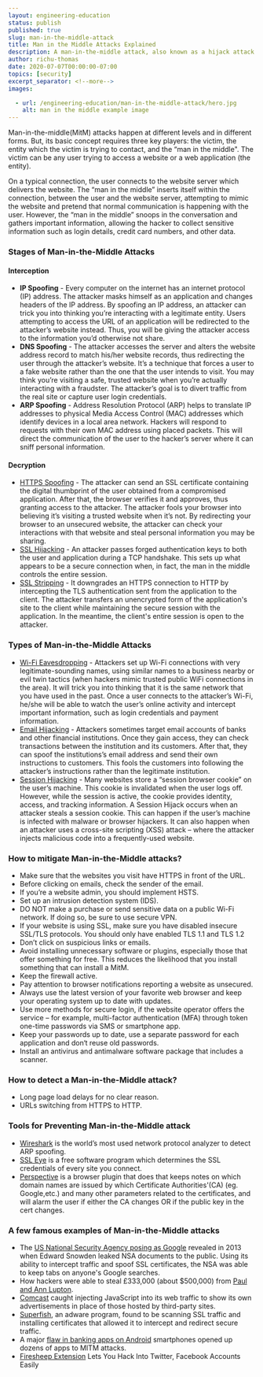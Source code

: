 ```yaml
---
layout: engineering-education
status: publish
published: true
slug: man-in-the-middle-attack
title: Man in the Middle Attacks Explained
description: A man-in-the-middle attack, also known as a hijack attack is an attack where the attacker secretly relays and possibly alters the communications between two parties who believe that they are directly communicating with each other.
author: richu-thomas
date: 2020-07-07T00:00:00-07:00
topics: [security]
excerpt_separator: <!--more-->
images:

  - url: /engineering-education/man-in-the-middle-attack/hero.jpg
    alt: man in the middle example image
---
```

Man-in-the-middle(MitM) attacks happen at different levels and in different forms. But, its basic concept requires three key players: the victim, the entity which the victim is trying to contact, and the “man in the middle". The victim can be any user trying to access a website or a web application (the entity).
<!--more-->

On a typical connection, the user connects to the website server which delivers the website. The “man in the middle” inserts itself within the connection, between the user and the website server, attempting to mimic the website and pretend that normal communication is happening with the user. However, the “man in the middle” snoops in the conversation and gathers important information, allowing the hacker to collect sensitive information such as login details, credit card numbers, and other data.

### Stages of Man-in-the-Middle Attacks
#### Interception
- **IP Spoofing** - Every computer on the internet has an internet protocol (IP) address. The attacker masks himself as an application and changes headers of the IP address. By spoofing an IP address, an attacker can trick you into thinking you’re interacting with a legitimate entity. Users attempting to access the URL of an application will be redirected to the attacker’s website instead. Thus, you will be giving the attacker access to the information you’d otherwise not share.
- **DNS Spoofing** - The attacker accesses the server and alters the website address record to match his/her website records, thus redirecting the user through the attacker’s website. It’s a technique that forces a user to a fake website rather than the one that the user intends to visit. You may think you’re visiting a safe, trusted website when you’re actually interacting with a fraudster. The attacker’s goal is to divert traffic from the real site or capture user login credentials.
- **ARP Spoofing** - Address Resolution Protocol (ARP) helps to translate IP addresses to physical Media Access Control (MAC) addresses which identify devices in a local area network. Hackers will respond to requests with their own MAC address using placed packets. This will direct the communication of the user to the hacker’s server where it can sniff personal information.

#### Decryption
- [HTTPS Spoofing](https://www.thewindowsclub.com/https-security-spoofing-man-in-the-middle/) - The attacker can send an SSL certificate containing the digital thumbprint of the user obtained from a compromised application. After that, the browser verifies it and approves, thus granting access to the attacker. The attacker fools your browser into believing it’s visiting a trusted website when it’s not. By redirecting your browser to an unsecured website, the attacker can check your interactions with that website and steal personal information you may be sharing.
- [SSL Hijacking](http://techgenix.com/Understanding-Man-in-the-Middle-Attacks-ARP-Part4/) - An attacker passes forged authentication keys to both the user and application during a TCP handshake. This sets up what appears to be a secure connection when, in fact, the man in the middle controls the entire session.
- [SSL Stripping](http://techgenix.com/Understanding-Man-in-the-Middle-Attacks-ARP-Part4/) - It downgrades an HTTPS connection to HTTP by intercepting the TLS authentication sent from the application to the client. The attacker transfers an unencrypted form of the application's site to the client while maintaining the secure session with the application. In the meantime, the client's entire session is open to the attacker.

### Types of Man-in-the-Middle Attacks
- [Wi-Fi Eavesdropping](https://doubleoctopus.com/security-wiki/threats-and-tools/wi-fi-eavesdropping/) - Attackers set up Wi-Fi connections with very legitimate-sounding names, using similar names to a business nearby or evil twin tactics (when hackers mimic trusted public WiFi connections in the area). It will trick you into thinking that it is the same network that you have used in the past. Once a user connects to the attacker’s Wi-Fi, he/she will be able to watch the user’s online activity and intercept important information, such as login credentials and payment information.
- [Email Hijacking](https://doubleoctopus.com/security-wiki/threats-and-tools/email-hijacking/) - Attackers sometimes target email accounts of banks and other financial institutions. Once they gain access, they can check transactions between the institution and its customers. After that, they can spoof the institutions’s email address and send their own instructions to customers. This fools the customers into following the attacker’s instructions rather than the legitimate institution.
- [Session Hijacking](https://owasp.org/www-community/attacks/Session_hijacking_attack) - Many websites store a “session browser cookie” on the user’s machine. This cookie is invalidated when the user logs off. However, while the session is active, the cookie provides identity, access, and tracking information. A Session Hijack occurs when an attacker steals a session cookie. This can happen if the user’s machine is infected with malware or browser hijackers. It can also happen when an attacker uses a cross-site scripting (XSS) attack – where the attacker injects malicious code into a frequently-used website.

### How to mitigate Man-in-the-Middle attacks?
- Make sure that the websites you visit have HTTPS in front of the URL.
- Before clicking on emails, check the sender of the email.
- If you’re a website admin, you should implement HSTS.
- Set up an intrusion detection system (IDS).
- DO NOT make a purchase or send sensitive data on a public Wi-Fi network. If doing so, be sure to use secure VPN.
- If your website is using SSL, make sure you have disabled insecure SSL/TLS protocols. You should only have enabled TLS 1.1 and TLS 1.2
- Don’t click on suspicious links or emails.
- Avoid installing unnecessary software or plugins, especially those that offer something for free. This reduces the likelihood that you install something that can install a MitM.
- Keep the firewall active.
- Pay attention to browser notifications reporting a website as unsecured.
- Always use the latest version of your favorite web browser and keep your operating system up to date with updates.
- Use more methods for secure login, if the website operator offers the service – for example, multi-factor authentication (MFA) through token one-time passwords via SMS or smartphone app.
- Keep your passwords up to date, use a separate password for each application and don‘t reuse old passwords.
- Install an antivirus and antimalware software package that includes a scanner.

### How to detect a Man-in-the-Middle attack?
- Long page load delays for no clear reason.
- URLs switching from HTTPS to HTTP.

### Tools for Preventing Man-in-the-Middle attack
- [Wireshark](https://www.wireshark.org/) is the world’s most used network protocol analyzer to detect ARP spoofing.
- [SSL Eye](https://www.digi77.com/ssl-eye-prism-protection/) is a free software program which determines the SSL credentials of every site you connect.
- [Perspective](https://perspectives-project.org/) is a browser plugin that does that keeps notes on which domain names are issued by which Certificate Authorities'(CA) (eg. Google,etc.) and many other parameters related to the certificates, and will alarm the user if either the CA changes OR if the public key in the cert changes.

### A few famous examples of Man-in-the-Middle attacks
- The [US National Security Agency posing as Google](https://www.cnet.com/news/nsa-disguised-itself-as-google-to-spy-say-reports/) revealed in 2013 when Edward Snowden leaked NSA documents to the public. Using its ability to intercept traffic and spoof SSL certificates, the NSA was able to keep tabs on anyone's Google searches.
- How hackers were able to steal £333,000 (about $500,000) from [Paul and Ann Lupton](https://www.telegraph.co.uk/finance/personalfinance/borrowing/mortgages/11605010/Fraudsters-hacked-emails-to-my-solicitor-and-stole-340000-from-my-property-sale.html).
- [Comcast](https://www.infoworld.com/article/2925839/code-injection-new-low-isps.html) caught injecting JavaScript into its web traffic to show its own advertisements in place of those hosted by third-party sites.
- [Superfish](https://www.techrepublic.com/article/superfish-adware-weakens-security-and-injects-ads-on-some-lenovo-laptops/), an adware program, found to be scanning SSL traffic and installing certificates that allowed it to intercept and redirect secure traffic.
- A major [flaw in banking apps on Android](https://www.zdnet.com/article/man-in-the-middle-flaw-left-smartphone-banking-apps-vulnerable/) smartphones opened up dozens of apps to MITM attacks.
- [Firesheep Extension](https://techcrunch.com/2010/10/24/firesheep-in-wolves-clothing-app-lets-you-hack-into-twitter-facebook-accounts-easily/) Lets You Hack Into Twitter, Facebook Accounts Easily
